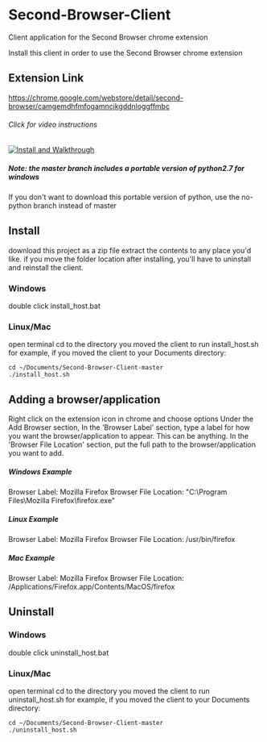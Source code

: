 # Second-Browser-Client
Client application for the Second Browser chrome extension

Install this client in order to use the Second Browser chrome extension

Extension Link
-------
https://chrome.google.com/webstore/detail/second-browser/camgemdhfmfogamncjkgddnloggffmbc

###### Click for video instructions
[![Install and Walkthrough](https://img.youtube.com/vi/TbZYkW8Nys4/0.jpg)](https://www.youtube.com/watch?v=TbZYkW8Nys4)

##### Note: the master branch includes a portable version of python2.7 for windows
If you don't want to download this portable version of python, use the no-python branch instead of master

Install
-------
download this project as a zip file
extract the contents to any place you'd like. 
if you move the folder location after installing, you'll have to uninstall and reinstall the client.
### Windows ###
double click install_host.bat
### Linux/Mac ###
open terminal
cd to the directory you moved the client to
run install_host.sh
for example, if you moved the client to your Documents directory:
~~~
cd ~/Documents/Second-Browser-Client-master
./install_host.sh
~~~

Adding a browser/application
---------
Right click on the extension icon in chrome and choose options
Under the Add Browser section,
In the 'Browser Label' section, type a label for how you want the browser/application to appear. This can be anything.
In the 'Browser File Location' section, put the full path to the browser/application you want to add.
##### Windows Example #####
Browser Label: Mozilla Firefox
Browser File Location: "C:\Program Files\Mozilla Firefox\firefox.exe"
##### Linux Example #####
Browser Label: Mozilla Firefox
Browser File Location: /usr/bin/firefox
##### Mac Example #####
Browser Label: Mozilla Firefox
Browser File Location: /Applications/Firefox.app/Contents/MacOS/firefox

Uninstall
---------
### Windows ###
double click uninstall_host.bat
### Linux/Mac ###
open terminal
cd to the directory you moved the client to
run uninstall_host.sh
for example, if you moved the client to your Documents directory:
~~~
cd ~/Documents/Second-Browser-Client-master
./uninstall_host.sh
~~~

